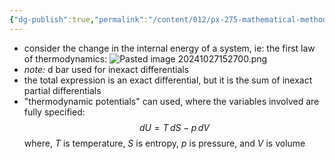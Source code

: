 ```yaml
---
{"dg-publish":true,"permalink":"/content/012/px-275-mathematical-methods/a-differentiation/1-introduction-a1-and-a2/px-275-a2a-inexact-differentials/","created":"2024-11-25T10:50:32.000+00:00","updated":"2024-11-26T10:03:53.648+00:00"}
---
```


- consider the change in the internal energy of a system, ie: the first law of thermodynamics:
![Pasted image 20241027152700.png](/img/user/pics/Pasted%20image%2020241027152700.png)
- *note:* d bar used for inexact differentials
- the total expression is an exact differential, but it is the sum of inexact partial differentials
- "thermodynamic potentials" can used, where the variables involved are fully specified: 
	$$dU = T\,dS - p\,dV$$
	where, $T$ is temperature, ${} S$ is entropy, $p$ is pressure, and $V$ is volume
